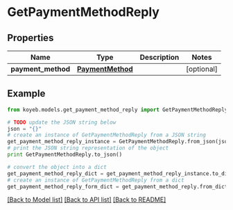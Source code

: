 # GetPaymentMethodReply


## Properties
Name | Type | Description | Notes
------------ | ------------- | ------------- | -------------
**payment_method** | [**PaymentMethod**](PaymentMethod.md) |  | [optional] 

## Example

```python
from koyeb.models.get_payment_method_reply import GetPaymentMethodReply

# TODO update the JSON string below
json = "{}"
# create an instance of GetPaymentMethodReply from a JSON string
get_payment_method_reply_instance = GetPaymentMethodReply.from_json(json)
# print the JSON string representation of the object
print GetPaymentMethodReply.to_json()

# convert the object into a dict
get_payment_method_reply_dict = get_payment_method_reply_instance.to_dict()
# create an instance of GetPaymentMethodReply from a dict
get_payment_method_reply_form_dict = get_payment_method_reply.from_dict(get_payment_method_reply_dict)
```
[[Back to Model list]](../README.md#documentation-for-models) [[Back to API list]](../README.md#documentation-for-api-endpoints) [[Back to README]](../README.md)


